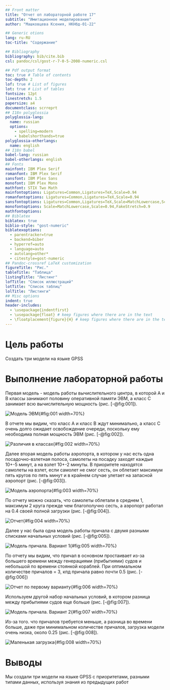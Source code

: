 ```yaml
---
## Front matter
title: "Отчет оп лабораторной работе 17"
subtitle: "Имитационное моделирование"
author: "Машковцева Ксения, НКНбд-01-22"

## Generic otions
lang: ru-RU
toc-title: "Содержание"

## Bibliography
bibliography: bib/cite.bib
csl: pandoc/csl/gost-r-7-0-5-2008-numeric.csl

## Pdf output format
toc: true # Table of contents
toc-depth: 2
lof: true # List of figures
lot: true # List of tables
fontsize: 12pt
linestretch: 1.5
papersize: a4
documentclass: scrreprt
## I18n polyglossia
polyglossia-lang:
  name: russian
  options:
	- spelling=modern
	- babelshorthands=true
polyglossia-otherlangs:
  name: english
## I18n babel
babel-lang: russian
babel-otherlangs: english
## Fonts
mainfont: IBM Plex Serif
romanfont: IBM Plex Serif
sansfont: IBM Plex Sans
monofont: IBM Plex Mono
mathfont: STIX Two Math
mainfontoptions: Ligatures=Common,Ligatures=TeX,Scale=0.94
romanfontoptions: Ligatures=Common,Ligatures=TeX,Scale=0.94
sansfontoptions: Ligatures=Common,Ligatures=TeX,Scale=MatchLowercase,Scale=0.94
monofontoptions: Scale=MatchLowercase,Scale=0.94,FakeStretch=0.9
mathfontoptions:
## Biblatex
biblatex: true
biblio-style: "gost-numeric"
biblatexoptions:
  - parentracker=true
  - backend=biber
  - hyperref=auto
  - language=auto
  - autolang=other*
  - citestyle=gost-numeric
## Pandoc-crossref LaTeX customization
figureTitle: "Рис."
tableTitle: "Таблица"
listingTitle: "Листинг"
lofTitle: "Список иллюстраций"
lotTitle: "Список таблиц"
lolTitle: "Листинги"
## Misc options
indent: true
header-includes:
  - \usepackage{indentfirst}
  - \usepackage{float} # keep figures where there are in the text
  - \floatplacement{figure}{H} # keep figures where there are in the text
---
```


# Цель работы

Создать три модели на языке GPSS

# Выполнение лабораторной работы

Первая модель - модель работы вычислительного центра, в которой А и В классы занимают половину оперативной памяти ЭВМ, а класс С занимает всю вычислительную мощность (рис. [-@fig:001]).

![Модель ЭВМ](image/1.jpg){#fig:001 width=70%}

В отчете мы видим, что класс А и класс В ждут минимально, а класс С очень долго ожидает освобождение очереди, поскольку ему необходима полная мощность ЭВМ (рис. [-@fig:002]).

![Различия в классах](image/2.jpg){#fig:002 width=70%}

Далее вторая модель работы аэропорта, в котором у нас есть одна посадочно-взлетная полоса, самолеты на посадку заходят каждые 10+-5 минут, а на взлет 10+-2 минуты. В приоритете находятся самолеты на взлет, если самолет не смог сесть, он облетает максимум пять кругов по пять минут и в крайнем случае улетает на запасной аэропорт (рис. [-@fig:003]).

![Модель аэропорта](image/3.jpg){#fig:003 width=70%}

По отчету можно сказать, что самолеты облетали в среднем 1, максимум 2 круга прежде чем благополучно сесть, а аэропорт работал на 0.4 своей полной загрузки (рис. [-@fig:004]).

![Отчет](image/4.jpg){#fig:004 width=70%}

Далее у нас была одна модель работы причала с двумя разными списками начальных условий (рис. [-@fig:005]).

![Модель причала. Вариант 1](image/5.jpg){#fig:005 width=70%}

По отчету мы видим, что причал в основном простаивает из-за большего времени между генерациями (прибытиями) судов и небольшой по времени стоянкой кораблей. При оптимальном количестве причалов = 3, кпд причала равно почти 0.5 (рис. [-@fig:006])

![Отчет по первому варианту](image/6.jpg){#fig:006 width=70%}

Используем другой набор начальных условий, в котором разница между прибытиями судов еще больше (рис. [-@fig:007]).

![Модель причала. Вариант 2](image/7.jpg){#fig:007 width=70%}

Из-за того. что причалов требуется меньше, а разница во времени больше, даже при минимальном количестве причалов, загрузка модели очень низка, около 0.25 (рис. [-@fig:008]).

![Маленькая загрузка](image/8.jpg){#fig:008 width=70%}

# Выводы

Мы создали три модели на языке GPSS с приоритетами, разными типами данных, используя знания из предыдущих работ
